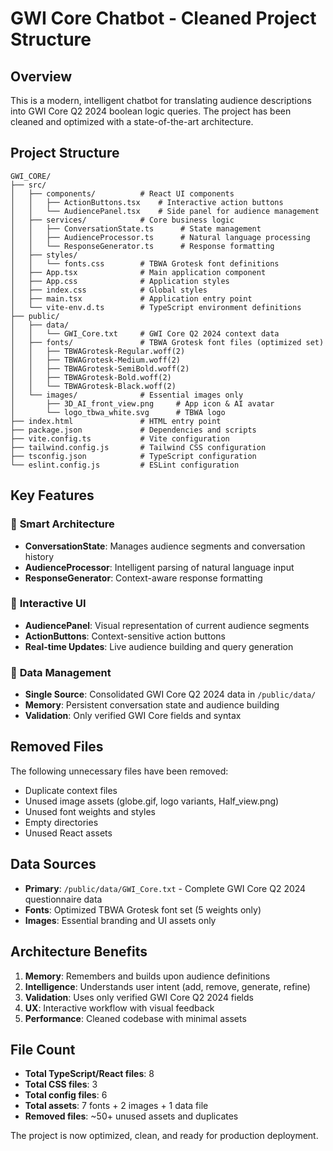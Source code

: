 # GWI Core Chatbot - Cleaned Project Structure

## Overview
This is a modern, intelligent chatbot for translating audience descriptions into GWI Core Q2 2024 boolean logic queries. The project has been cleaned and optimized with a state-of-the-art architecture.

## Project Structure

```
GWI_CORE/
├── src/
│   ├── components/          # React UI components
│   │   ├── ActionButtons.tsx    # Interactive action buttons
│   │   └── AudiencePanel.tsx    # Side panel for audience management
│   ├── services/            # Core business logic
│   │   ├── ConversationState.ts      # State management
│   │   ├── AudienceProcessor.ts      # Natural language processing
│   │   └── ResponseGenerator.ts      # Response formatting
│   ├── styles/
│   │   └── fonts.css        # TBWA Grotesk font definitions
│   ├── App.tsx              # Main application component
│   ├── App.css              # Application styles
│   ├── index.css            # Global styles
│   ├── main.tsx             # Application entry point
│   └── vite-env.d.ts        # TypeScript environment definitions
├── public/
│   ├── data/
│   │   └── GWI_Core.txt     # GWI Core Q2 2024 context data
│   ├── fonts/               # TBWA Grotesk font files (optimized set)
│   │   ├── TBWAGrotesk-Regular.woff(2)
│   │   ├── TBWAGrotesk-Medium.woff(2)
│   │   ├── TBWAGrotesk-SemiBold.woff(2)
│   │   ├── TBWAGrotesk-Bold.woff(2)
│   │   └── TBWAGrotesk-Black.woff(2)
│   └── images/              # Essential images only
│       ├── 3D_AI_front_view.png     # App icon & AI avatar
│       └── logo_tbwa_white.svg      # TBWA logo
├── index.html               # HTML entry point
├── package.json             # Dependencies and scripts
├── vite.config.ts           # Vite configuration
├── tailwind.config.js       # Tailwind CSS configuration
├── tsconfig.json            # TypeScript configuration
└── eslint.config.js         # ESLint configuration
```

## Key Features

### 🧠 **Smart Architecture**
- **ConversationState**: Manages audience segments and conversation history
- **AudienceProcessor**: Intelligent parsing of natural language input
- **ResponseGenerator**: Context-aware response formatting

### 🎯 **Interactive UI**
- **AudiencePanel**: Visual representation of current audience segments
- **ActionButtons**: Context-sensitive action buttons
- **Real-time Updates**: Live audience building and query generation

### 💾 **Data Management**
- **Single Source**: Consolidated GWI Core Q2 2024 data in `/public/data/`
- **Memory**: Persistent conversation state and audience building
- **Validation**: Only verified GWI Core fields and syntax

## Removed Files
The following unnecessary files have been removed:
- Duplicate context files
- Unused image assets (globe.gif, logo variants, Half_view.png)
- Unused font weights and styles
- Empty directories
- Unused React assets

## Data Sources
- **Primary**: `/public/data/GWI_Core.txt` - Complete GWI Core Q2 2024 questionnaire data
- **Fonts**: Optimized TBWA Grotesk font set (5 weights only)
- **Images**: Essential branding and UI assets only

## Architecture Benefits
1. **Memory**: Remembers and builds upon audience definitions
2. **Intelligence**: Understands user intent (add, remove, generate, refine)
3. **Validation**: Uses only verified GWI Core Q2 2024 fields
4. **UX**: Interactive workflow with visual feedback
5. **Performance**: Cleaned codebase with minimal assets

## File Count
- **Total TypeScript/React files**: 8
- **Total CSS files**: 3
- **Total config files**: 6
- **Total assets**: 7 fonts + 2 images + 1 data file
- **Removed files**: ~50+ unused assets and duplicates

The project is now optimized, clean, and ready for production deployment.